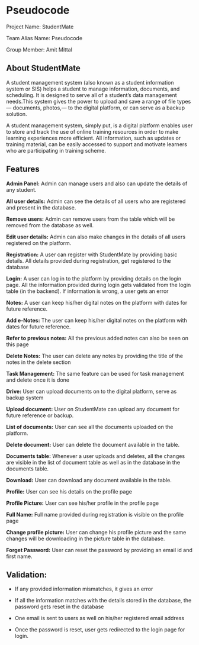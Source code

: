 # Pseudocode
Project Name: StudentMate

Team Alias Name: Pseudocode

Group Member: Amit Mittal

## About StudentMate

A student management system (also known as a student information system or SIS) helps a student to manage information, documents, and scheduling. It is designed to serve all of a student’s data management needs.This system gives the power to upload and save a range of file types — documents, photos,— to the digital platform, or can serve as a backup solution.

A student management system, simply put, is a digital platform enables user to store and track the use of online training resources in order to make learning experiences more efficient. All information, such as updates or training material, can be easily accessed to support and motivate learners who are participating in training scheme.

## Features
**Admin Panel:** Admin can manage users and also can update the details of any student.

**All user details:** Admin can see the details of all users who are registered and present in the database.

**Remove users:** Admin can remove users from the table which will be removed from the database as well.

**Edit user details:** Admin can also make changes in the details of all users registered on the platform.

**Registration:** A user can register with StudentMate by providing basic details. All details provided during registration, get registered to the database

**Login:** A user can log in to the platform by providing details on the login page. All the information provided during login gets validated from the login table (in the backend). If information is wrong, a user gets an error

**Notes:**  A user can keep his/her digital notes on the platform with dates for future reference.

**Add e-Notes:** The user can keep his/her digital notes on the platform with dates for future reference.

**Refer to previous notes:** All the previous added notes can also be seen on this page

**Delete Notes:** The user can delete any notes by providing the title of the notes in the delete section

**Task Management:** The same feature can be used for task management and delete once it is done

**Drive:** User can upload documents on to the digital platform, serve as backup system

**Upload document:** User on StudentMate can upload any document for future reference or backup.

**List of documents:** User can see all the documents uploaded on the platform.

**Delete document:** User can delete the document available in the table.

**Documents table:** Whenever a user uploads and deletes, all the changes are visible in the list of document table as well as in the database in the documents table.

**Download:** User can download any document available in the table.

**Profile:** User can see his details on the profile page

**Profile Picture:** User can see his/her profile in the profile page

**Full Name:** Full name provided during registration is visible on the profile page

**Change profile picture:** User can change his profile picture and the same changes will be downloading in the picture table in the database.

**Forget Password:** User can reset the password by providing an email id and first name.

## Validation: 
- If any provided information mismatches, it gives an error

- If all the information matches with the details stored in the database, the password gets reset in the database

- One email is sent to users as well on his/her registered email address

- Once the password is reset, user gets redirected to the login page for login.
